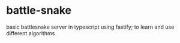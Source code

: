 # battle-snake
basic battlesnake server in typescript using fastify; to learn and use different algorithms
